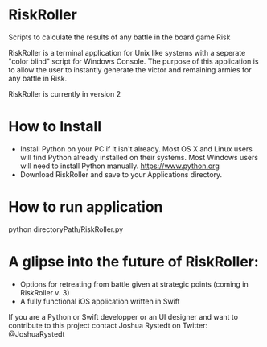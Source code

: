 # RiskRoller
Scripts to calculate the results of any battle in the board game Risk

RiskRoller is a terminal application for Unix like systems with a seperate "color blind" script for Windows Console.
The purpose of this application is to allow the user to instantly generate the victor and remaining armies for any battle in Risk. 

RiskRoller is currently in version 2

# How to Install
- Install Python on your PC if it isn't already. Most OS X and Linux users will find Python already installed on their systems. Most Windows users will need to install Python manually.
<https://www.python.org>
- Download RiskRoller and save to your Applications directory.

# How to run application
python directoryPath/RiskRoller.py

# A glipse into the future of RiskRoller:
- Options for retreating from battle given at strategic points (coming in RiskRoller v. 3)
- A fully functional iOS application written in Swift

If you are a Python or Swift developper or an UI designer and want to contribute to this project contact Joshua Rystedt on Twitter: @JoshuaRystedt
